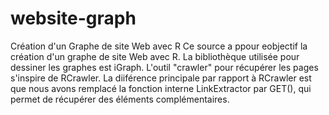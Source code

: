 # website-graph
Création d'un Graphe de site Web avec R
Ce source a ppour eobjectif la création d'un graphe de site Web avec R. La bibliothèque utilisée pour dessiner les graphes est iGraph.  L'outil "crawler" pour récupérer les pages s'inspire de RCrawler. La diiférence principale par rapport à RCrawler est que nous avons remplacé la fonction interne LinkExtractor  par GET(),  qui permet de récupérer des éléments complémentaires.
